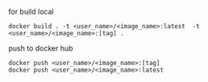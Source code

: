 for build local 
```
docker build . -t <user_name>/<image_name>:latest  -t <user_name>/<image_name>:[tag] .
```

push to docker hub

```
docker push <user_name>/<image_name>:[tag] 
docker push <user_name>/<image_name>:latest
```
